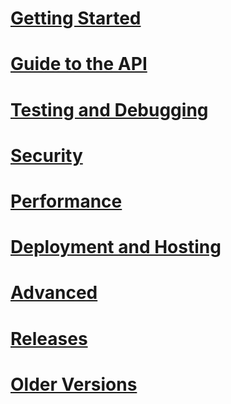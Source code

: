 # [Getting Started](getting-started/toc.md)
# [Guide to the API](guide-to-the-api/toc.md)
# [Testing and Debugging](testing-and-debugging/toc.md)
# [Security](security/toc.md)
# [Performance](performance/toc.md)
# [Deployment and Hosting](deployment/toc.md)
# [Advanced](advanced/toc.md)
# [Releases](releases/toc.md)
# [Older Versions](older-versions/toc.md)
